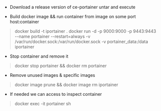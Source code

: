 - Download a release version of ce-portainer untar and execute

- Build docker image && run container from image on some port host:container
> docker build -t iportainer . 
> docker run -d -p 9000:9000 -p 9443:9443 --name portainer --restart=always -v /var/run/docker.sock:/var/run/docker.sock -v portainer_data:/data iportainer

- Stop container and remove it
> docker stop portainer && docker rm portainer
- Remove unused images & specific images
> docker image prune && docker image rm iportainer

- If needed we can access to inspect container
> docker exec -it portainer sh

